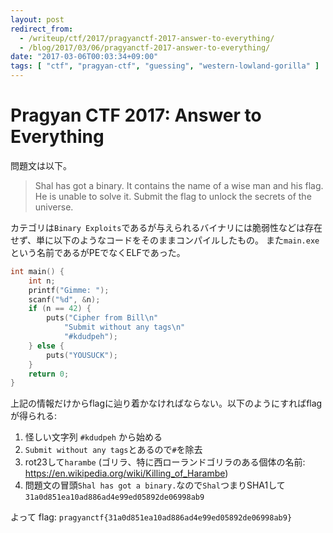```yaml
---
layout: post
redirect_from:
  - /writeup/ctf/2017/pragyanctf-2017-answer-to-everything/
  - /blog/2017/03/06/pragyanctf-2017-answer-to-everything/
date: "2017-03-06T00:03:34+09:00"
tags: [ "ctf", "pragyan-ctf", "guessing", "western-lowland-gorilla" ]
---
```


# Pragyan CTF 2017: Answer to Everything

問題文は以下。

>   Shal has got a binary. It contains the name of a wise man and his flag. He is unable to solve it.
>   Submit the flag to unlock the secrets of the universe.

カテゴリは`Binary Exploits`であるが与えられるバイナリには脆弱性などは存在せず、単に以下のようなコードをそのままコンパイルしたもの。
また`main.exe`という名前であるがPEでなくELFであった。

``` c
int main() {
    int n;
    printf("Gimme: ");
    scanf("%d", &n);
    if (n == 42) {
        puts("Cipher from Bill\n"
            "Submit without any tags\n"
            "#kdudpeh");
    } else {
        puts("YOUSUCK");
    }
    return 0;
}
```

上記の情報だけからflagに辿り着かなければならない。以下のようにすればflagが得られる:

1.  怪しい文字列 `#kdudpeh` から始める
2.  `Submit without any tags`とあるので`#`を除去
3.  rot$23$して`harambe` (ゴリラ、特に西ローランドゴリラのある個体の名前: <https://en.wikipedia.org/wiki/Killing_of_Harambe>)
4.  問題文の冒頭`Shal has got a binary.`なので`Shal`つまりSHA1して`31a0d851ea10ad886ad4e99ed05892de06998ab9`

よって flag: `pragyanctf{31a0d851ea10ad886ad4e99ed05892de06998ab9}`
